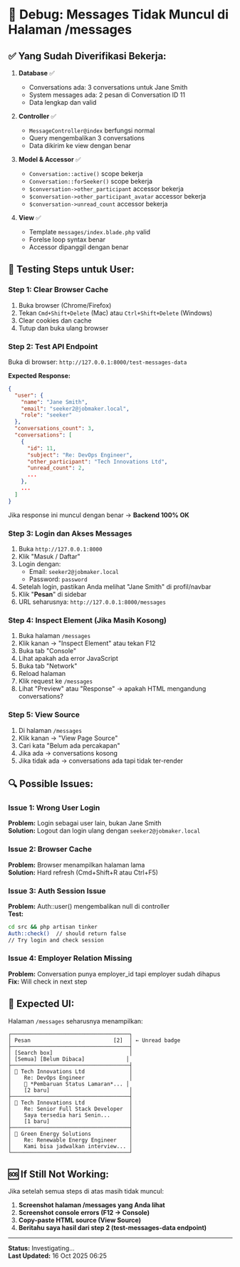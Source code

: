 # 🐛 Debug: Messages Tidak Muncul di Halaman /messages

## ✅ Yang Sudah Diverifikasi Bekerja:

1. **Database** ✅
   - Conversations ada: 3 conversations untuk Jane Smith
   - System messages ada: 2 pesan di Conversation ID 11
   - Data lengkap dan valid

2. **Controller** ✅
   - `MessageController@index` berfungsi normal
   - Query mengembalikan 3 conversations
   - Data dikirim ke view dengan benar

3. **Model & Accessor** ✅
   - `Conversation::active()` scope bekerja
   - `Conversation::forSeeker()` scope bekerja
   - `$conversation->other_participant` accessor bekerja
   - `$conversation->other_participant_avatar` accessor bekerja
   - `$conversation->unread_count` accessor bekerja

4. **View** ✅
   - Template `messages/index.blade.php` valid
   - Forelse loop syntax benar
   - Accessor dipanggil dengan benar

## 🧪 Testing Steps untuk User:

### Step 1: Clear Browser Cache
1. Buka browser (Chrome/Firefox)
2. Tekan `Cmd+Shift+Delete` (Mac) atau `Ctrl+Shift+Delete` (Windows)
3. Clear cookies dan cache
4. Tutup dan buka ulang browser

### Step 2: Test API Endpoint
Buka di browser: `http://127.0.0.1:8000/test-messages-data`

**Expected Response:**
```json
{
  "user": {
    "name": "Jane Smith",
    "email": "seeker2@jobmaker.local",
    "role": "seeker"
  },
  "conversations_count": 3,
  "conversations": [
    {
      "id": 11,
      "subject": "Re: DevOps Engineer",
      "other_participant": "Tech Innovations Ltd",
      "unread_count": 2,
      ...
    },
    ...
  ]
}
```

Jika response ini muncul dengan benar → **Backend 100% OK**

### Step 3: Login dan Akses Messages
1. Buka `http://127.0.0.1:8000`
2. Klik "Masuk / Daftar"
3. Login dengan:
   - Email: `seeker2@jobmaker.local`
   - Password: `password`
4. Setelah login, pastikan Anda melihat "Jane Smith" di profil/navbar
5. Klik "**Pesan**" di sidebar
6. URL seharusnya: `http://127.0.0.1:8000/messages`

### Step 4: Inspect Element (Jika Masih Kosong)
1. Buka halaman `/messages`
2. Klik kanan → "Inspect Element" atau tekan F12
3. Buka tab "Console"
4. Lihat apakah ada error JavaScript
5. Buka tab "Network"
6. Reload halaman
7. Klik request ke `/messages`
8. Lihat "Preview" atau "Response" → apakah HTML mengandung conversations?

### Step 5: View Source
1. Di halaman `/messages`
2. Klik kanan → "View Page Source"
3. Cari kata "Belum ada percakapan"
4. Jika ada → conversations kosong
5. Jika tidak ada → conversations ada tapi tidak ter-render

## 🔍 Possible Issues:

### Issue 1: Wrong User Login
**Problem:** Login sebagai user lain, bukan Jane Smith  
**Solution:** Logout dan login ulang dengan `seeker2@jobmaker.local`

### Issue 2: Browser Cache
**Problem:** Browser menampilkan halaman lama  
**Solution:** Hard refresh (Cmd+Shift+R atau Ctrl+F5)

### Issue 3: Auth Session Issue
**Problem:** Auth::user() mengembalikan null di controller  
**Test:**
```bash
cd src && php artisan tinker
Auth::check()  // should return false
// Try login and check session
```

### Issue 4: Employer Relation Missing
**Problem:** Conversation punya employer_id tapi employer sudah dihapus  
**Fix:** Will check in next step

## 📸 Expected UI:

Halaman `/messages` seharusnya menampilkan:
```
┌─────────────────────────────────────┐
│ Pesan                          [2]  │ ← Unread badge
├─────────────────────────────────────┤
│ [Search box]                        │
│ [Semua] [Belum Dibaca]             │
├─────────────────────────────────────┤
│ 🏢 Tech Innovations Ltd              │
│    Re: DevOps Engineer              │
│    🎉 *Pembaruan Status Lamaran*... │
│    [2 baru]                         │
├─────────────────────────────────────┤
│ 🏢 Tech Innovations Ltd              │
│    Re: Senior Full Stack Developer  │
│    Saya tersedia hari Senin...      │
│    [1 baru]                         │
├─────────────────────────────────────┤
│ 🏢 Green Energy Solutions            │
│    Re: Renewable Energy Engineer    │
│    Kami bisa jadwalkan interview... │
└─────────────────────────────────────┘
```

## 🆘 If Still Not Working:

Jika setelah semua steps di atas masih tidak muncul:

1. **Screenshot halaman /messages yang Anda lihat**
2. **Screenshot console errors (F12 → Console)**
3. **Copy-paste HTML source (View Source)**
4. **Beritahu saya hasil dari step 2 (test-messages-data endpoint)**

---

**Status:** Investigating...  
**Last Updated:** 16 Oct 2025 06:25

